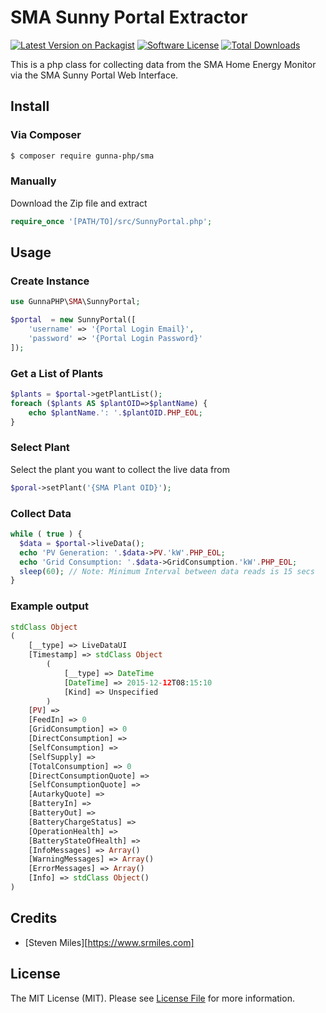 # SMA Sunny Portal Extractor

[![Latest Version on Packagist][ico-version]][link-packagist]
[![Software License][ico-license]](LICENSE.md)
[![Total Downloads][ico-downloads]][link-downloads]

This is a php class for collecting data from the SMA Home Energy Monitor via 
the SMA Sunny Portal Web Interface.

## Install

### Via Composer

``` bash
$ composer require gunna-php/sma
```
### Manually
 Download the Zip file and extract
 
``` PHP
require_once '[PATH/TO]/src/SunnyPortal.php';
```
## Usage

### Create Instance
``` PHP
use GunnaPHP\SMA\SunnyPortal;

$portal  = new SunnyPortal([
	'username' => '{Portal Login Email}',
	'password' => '{Portal Login Password}'
]);
```
### Get a List of Plants
``` PHP
$plants = $portal->getPlantList();
foreach ($plants AS $plantOID=>$plantName) {
    echo $plantName.': '.$plantOID.PHP_EOL;
}
```
### Select Plant
Select the plant you want to collect the live data from
``` PHP
$poral->setPlant('{SMA Plant OID}');
```

### Collect Data
``` PHP
while ( true ) {
  $data = $portal->liveData();
  echo 'PV Generation: '.$data->PV.'kW'.PHP_EOL;
  echo 'Grid Consumption: '.$data->GridConsumption.'kW'.PHP_EOL;
  sleep(60); // Note: Minimum Interval between data reads is 15 secs
}
```

### Example output 
``` PHP
stdClass Object
(
    [__type] => LiveDataUI
    [Timestamp] => stdClass Object
        (
            [__type] => DateTime
            [DateTime] => 2015-12-12T08:15:10
            [Kind] => Unspecified
        )
    [PV] => 
    [FeedIn] => 0
    [GridConsumption] => 0
    [DirectConsumption] => 
    [SelfConsumption] => 
    [SelfSupply] => 
    [TotalConsumption] => 0
    [DirectConsumptionQuote] => 
    [SelfConsumptionQuote] => 
    [AutarkyQuote] => 
    [BatteryIn] => 
    [BatteryOut] => 
    [BatteryChargeStatus] => 
    [OperationHealth] => 
    [BatteryStateOfHealth] => 
    [InfoMessages] => Array()
    [WarningMessages] => Array()
    [ErrorMessages] => Array()
    [Info] => stdClass Object()
)

```

## Credits

- [Steven Miles][https://www.srmiles.com]

## License

The MIT License (MIT). Please see [License File](LICENSE.md) for more information.

[ico-version]: https://img.shields.io/packagist/v/gunna-php/sma.svg?style=flat-square
[ico-license]: https://img.shields.io/badge/license-MIT-brightgreen.svg?style=flat-square
[ico-downloads]: https://img.shields.io/packagist/dt/gunna-php/sma.svg?style=flat-square

[link-packagist]: https://packagist.org/packages/gunna-php/sma
[link-downloads]: https://packagist.org/packages/gunna-php/sma
[link-author]: https://github.com/srmiles
